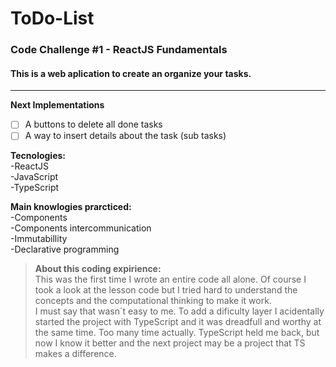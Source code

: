 # ToDo-List
### Code Challenge #1 - ReactJS Fundamentals

<h4>This is a web aplication to create an organize your tasks.</h4>  

___
**Next Implementations**  
- [ ] A buttons to delete all done tasks
- [ ] A way to insert details about the task (sub tasks)

**Tecnologies:**  
-ReactJS  
-JavaScript  
-TypeScript  

**Main knowlogies prarcticed:**  
-Components  
-Components intercommunication  
-Immutabillity  
-Declarative programming  



> **About this coding expirience:**  
> This was the first time I wrote an entire code all alone. Of course I took a look at the lesson code but I tried hard to understand the concepts and the computational thinking to make it work.  
> I must say that wasn´t easy to me. To add a dificulty layer I acidentally started the project with TypeScript and it was dreadfull and worthy at the same time. Too many time actually. TypeScript held me back, but now I know it better and the next project may be a project that TS makes a difference.   
